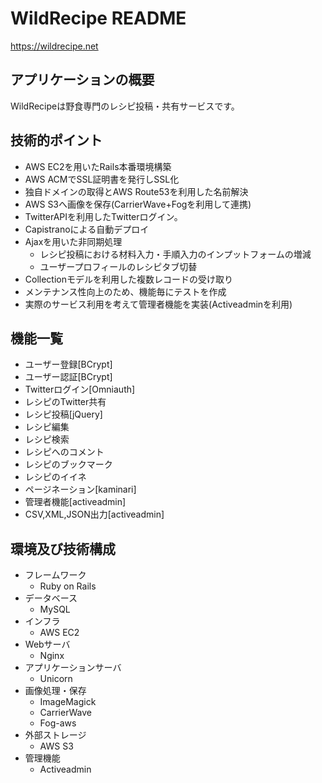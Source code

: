 # WildRecipe README
https://wildrecipe.net
## アプリケーションの概要
  WildRecipeは野食専門のレシピ投稿・共有サービスです。

## 技術的ポイント
  * AWS EC2を用いたRails本番環境構築
  * AWS ACMでSSL証明書を発行しSSL化
  * 独自ドメインの取得とAWS Route53を利用した名前解決
  * AWS S3へ画像を保存(CarrierWave+Fogを利用して連携)
  * TwitterAPIを利用したTwitterログイン。
  * Capistranoによる自動デプロイ
  * Ajaxを用いた非同期処理
    * レシピ投稿における材料入力・手順入力のインプットフォームの増減
    * ユーザープロフィールのレシピタブ切替
  * Collectionモデルを利用した複数レコードの受け取り
  * メンテナンス性向上のため、機能毎にテストを作成
  * 実際のサービス利用を考えて管理者機能を実装(Activeadminを利用)

## 機能一覧
  * ユーザー登録[BCrypt]
  * ユーザー認証[BCrypt]
  * Twitterログイン[Omniauth]
  * レシピのTwitter共有
  * レシピ投稿[jQuery]
  * レシピ編集
  * レシピ検索
  * レシピへのコメント
  * レシピのブックマーク
  * レシピのイイネ
  * ページネーション[kaminari]
  * 管理者機能[activeadmin]
  * CSV,XML,JSON出力[activeadmin]

## 環境及び技術構成
  * フレームワーク
    * Ruby on Rails
  * データベース
    * MySQL
  * インフラ
    * AWS EC2
  * Webサーバ
    * Nginx
  * アプリケーションサーバ
    * Unicorn
  * 画像処理・保存
    * ImageMagick
    * CarrierWave
    * Fog-aws
  * 外部ストレージ
    * AWS S3
  * 管理機能
    * Activeadmin